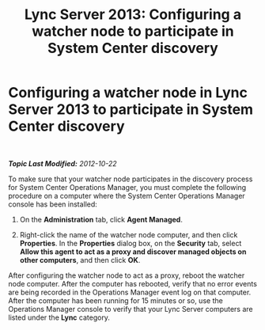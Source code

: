 ﻿---
title: 'Lync Server 2013: Configuring a watcher node to participate in System Center discovery'
TOCTitle: Configuring a watcher node to participate in System Center discovery
ms:assetid: 15c5dcfd-603b-47ea-af1b-8714c2ec08af
ms:mtpsurl: https://technet.microsoft.com/en-us/library/JJ204704(v=OCS.15)
ms:contentKeyID: 48183500
ms.date: 07/23/2014
mtps_version: v=OCS.15
---

<div data-xmlns="http://www.w3.org/1999/xhtml">

<div class="topic" data-xmlns="http://www.w3.org/1999/xhtml" data-msxsl="urn:schemas-microsoft-com:xslt" data-cs="http://msdn.microsoft.com/en-us/">

<div data-asp="http://msdn2.microsoft.com/asp">

# Configuring a watcher node in Lync Server 2013 to participate in System Center discovery

</div>

<div id="mainSection">

<div id="mainBody">

<span> </span>

_**Topic Last Modified:** 2012-10-22_

To make sure that your watcher node participates in the discovery process for System Center Operations Manager, you must complete the following procedure on a computer where the System Center Operations Manager console has been installed:

1.  On the **Administration** tab, click **Agent Managed**.

2.  Right-click the name of the watcher node computer, and then click **Properties**. In the **Properties** dialog box, on the **Security** tab, select **Allow this agent to act as a proxy and discover managed objects on other computers**, and then click **OK**.

After configuring the watcher node to act as a proxy, reboot the watcher node computer. After the computer has rebooted, verify that no error events are being recorded in the Operations Manager event log on that computer. After the computer has been running for 15 minutes or so, use the Operations Manager console to verify that your Lync Server computers are listed under the **Lync** category.

</div>

<span> </span>

</div>

</div>

</div>

